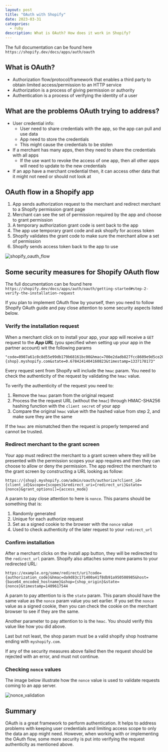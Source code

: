 ```yaml
---
layout: post
title: "OAuth with Shopify"
date: 2023-03-31
categories:
  - ruby
description: What is OAuth? How does it work in Shopify?
---
```


The full documentation can be found here `https://shopify.dev/docs/apps/auth/oauth`

## What is OAuth?
* Authorization flow/protocol/framework that enables a third party to obtain limited access/permission to an HTTP service
* Authorization is a process of giving permission or authority
* Authentication is a process of verifying the identity of a user

## What are the problems OAuth trying to address?
* User credential info:
  - User need to share credentials with the app, so the app can pull and use data
  - App need to store the credentials
  - This might cause the credentials to be stolen
* If a merchant has many apps, then they need to share the credentials with all apps
  - If the use want to revoke the access of one app, then all other apps will need to update to the new credentials
* If an app have a merchant credential then, it can access other data that it might not need or should not look at

## OAuth flow in a Shopify app
1. App sends authorization request to the merchant and redirect merchant to a Shopify permission grant page
2. Merchant can see the set of permission required by the app and choose to grant permission
3. A temporary authorization grant code is sent back to the app
4. The app use temporary grant code and ask shopify for access token
5. Shopify validates the grant code to make sure the merchant allow a set of permission
6. Shopify sends access token back to the app to use

![shopify_oauth_flow](https://cdn.discordapp.com/attachments/1090947545477427264/1091313317039067166/image.png)

## Some security measures for Shopify OAuth flow

The full documentation can be found here `https://shopify.dev/docs/apps/auth/oauth/getting-started#step-2-verify-the-installation-request`

If you plan to implement OAuth flow by yourself, then you need to follow Shopify OAuth guide and pay close attention to some security aspects listed below.

### Verify the installation request
When a merchant click on to install your app, your app will receive a `GET` request to the ***App URL*** (you specified when setting up your app in the partner account) wit the following params

```
"code=0907a61c0c8d55e99db179b68161bc00&hmac=700e2dadb827fcc8609e9d5ce208b2e9cdaab9df07390d2cbca10d7c328fc4bf&shop={shop}.myshopify.com&state=0.6784241404160823&timestamp=1337178173"
```

Every request sent from Shopify will include the `hmac` param. You need to check the authenticity of the request by validating the `hmac` value.

To verify the authenticity of the request you need to:
1. Remove the `hmac` param from the original request
2. Process the the request URL (without the `hmac`) through HMAC-SHA256 hashing function with the `client secret` of your app
3. Compare the original `hmac` value with the hashed value from step 2, and make sure they are the same

If the `hmac` are mismatched then the request is properly tempered and cannot be trusted.

### Redirect merchant to the grant screen
Your app must redirect the merchant to a grant screen where they will be presented with the permission scopes your app requires and then they can choose to allow or deny the permission. The app redirect the merchant to the grant screen by constructing a URL looking as follow:
```
https://{shop}.myshopify.com/admin/oauth/authorize?client_id={client_id}&scope={scopes}&redirect_uri={redirect_uri}&state={nonce}&grant_options[]={access_mode}
```

A param to pay close attention to here is `nonce`. This params should be something that is:
1. Randomly generated
2. Unique for each authorize request
3. Set as a signed cookie to the browser with the `nonce` value
4. Used to check authenticity of the later request to your `redirect_url`


### Confirm installation
After a merchant clicks on the install app button, they will be redirected to the `redirect_url` param. Shopify also attaches some more params to your redirected URL:
```
https://example.org/some/redirect/uri?code={authorization_code}&hmac=da9d83c171400a41f8db91a950508985&host={base64_encoded_hostname}&shop={shop_origin}&state={nonce}&timestamp=1409617544
```
A param to pay attention to is the `state` param. This param should have the same value as the `nonce` param value you set earlier. If you set the `nonce` value as a signed cookie, then you can check the cookie on the merchant browser to see if they are the same.

Another parameter to pay attention to is the `hmac`. You should verify this value like how you did above.

Last but not least, the shop param must be a valid shopify shop hostname ending with `myshopify.com`.

If any of the security measures above failed then the request should be rejected with an error, and must not continue.


### Checking `nonce` values
The image below illustrate how the `nonce` value is used to validate requests coming to an app server.

![nonce_validation](https://cdn.discordapp.com/attachments/1090947545477427264/1091314658280996894/image.png)

## Summary
OAuth is a great framework to perform authentication. It helps to address problems with keeping user credentials and limiting access scope to only the data an app might need.
However, when working with or implementing the OAuth flow, some more security is put into verifying the request authenticity as mentioned above.
